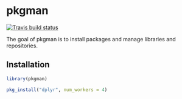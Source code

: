 # pkgman
[![Travis build status](https://travis-ci.org/r-lib/pkgman.svg?branch=master)](https://travis-ci.org/r-lib/pkgman)

The goal of pkgman is to install packages and manage libraries and repositories.

## Installation

``` r
library(pkgman)

pkg_install("dplyr", num_workers = 4)
```
